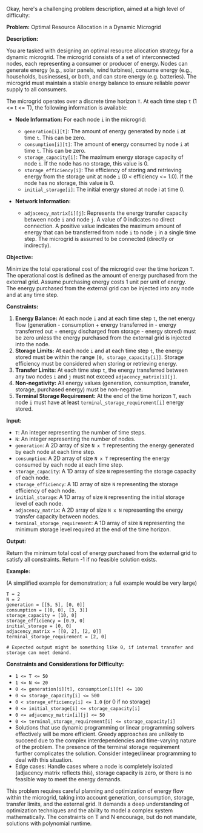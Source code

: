Okay, here's a challenging problem description, aimed at a high level of difficulty:

**Problem:** Optimal Resource Allocation in a Dynamic Microgrid

**Description:**

You are tasked with designing an optimal resource allocation strategy for a dynamic microgrid. The microgrid consists of a set of interconnected nodes, each representing a consumer or producer of energy.  Nodes can generate energy (e.g., solar panels, wind turbines), consume energy (e.g., households, businesses), or both, and can store energy (e.g. batteries). The microgrid must maintain a stable energy balance to ensure reliable power supply to all consumers.

The microgrid operates over a discrete time horizon `T`. At each time step `t` (1 <= t <= T), the following information is available:

*   **Node Information:** For each node `i` in the microgrid:
    *   `generation[i][t]`:  The amount of energy generated by node `i` at time `t`. This can be zero.
    *   `consumption[i][t]`: The amount of energy consumed by node `i` at time `t`. This can be zero.
    *   `storage_capacity[i]`: The maximum energy storage capacity of node `i`. If the node has no storage, this value is 0.
    *   `storage_efficiency[i]`: The efficiency of storing and retrieving energy from the storage unit at node `i` (0 < efficiency <= 1.0). If the node has no storage, this value is 0.
    *   `initial_storage[i]`: The initial energy stored at node i at time 0.

*   **Network Information:**
    *   `adjacency_matrix[i][j]`: Represents the energy transfer capacity between node `i` and node `j`.  A value of 0 indicates no direct connection. A positive value indicates the maximum amount of energy that can be transferred from node `i` to node `j` in a single time step. The microgrid is assumed to be connected (directly or indirectly).

**Objective:**

Minimize the total operational cost of the microgrid over the time horizon `T`. The operational cost is defined as the amount of energy purchased from the external grid. Assume purchasing energy costs 1 unit per unit of energy. The energy purchased from the external grid can be injected into any node and at any time step.

**Constraints:**

1.  **Energy Balance:** At each node `i` and at each time step `t`, the net energy flow (generation - consumption + energy transferred in - energy transferred out + energy discharged from storage - energy stored) must be zero unless the energy purchased from the external grid is injected into the node.
2.  **Storage Limits:** At each node `i` and at each time step `t`, the energy stored must be within the range `[0, storage_capacity[i]]`. Storage efficiency must be considered when storing or retrieving energy.
3.  **Transfer Limits:** At each time step `t`, the energy transferred between any two nodes `i` and `j` must not exceed `adjacency_matrix[i][j]`.
4.  **Non-negativity:** All energy values (generation, consumption, transfer, storage, purchased energy) must be non-negative.
5. **Terminal Storage Requirement:** At the end of the time horizon `T`, each node `i` must have at least `terminal_storage_requirement[i]` energy stored.

**Input:**

*   `T`: An integer representing the number of time steps.
*   `N`: An integer representing the number of nodes.
*   `generation`: A 2D array of size `N x T` representing the energy generated by each node at each time step.
*   `consumption`: A 2D array of size `N x T` representing the energy consumed by each node at each time step.
*   `storage_capacity`: A 1D array of size `N` representing the storage capacity of each node.
*   `storage_efficiency`: A 1D array of size `N` representing the storage efficiency of each node.
*   `initial_storage`: A 1D array of size `N` representing the initial storage level of each node.
*   `adjacency_matrix`: A 2D array of size `N x N` representing the energy transfer capacity between nodes.
*   `terminal_storage_requirement`: A 1D array of size `N` representing the minimum storage level required at the end of the time horizon.

**Output:**

Return the minimum total cost of energy purchased from the external grid to satisfy all constraints. Return -1 if no feasible solution exists.

**Example:**

(A simplified example for demonstration; a full example would be very large)

```
T = 2
N = 2
generation = [[5, 5], [0, 0]]
consumption = [[0, 0], [3, 3]]
storage_capacity = [10, 0]
storage_efficiency = [0.9, 0]
initial_storage = [0, 0]
adjacency_matrix = [[0, 2], [2, 0]]
terminal_storage_requirement = [2, 0]

# Expected output might be something like 0, if internal transfer and storage can meet demand.
```

**Constraints and Considerations for Difficulty:**

*   `1 <= T <= 50`
*   `1 <= N <= 20`
*   `0 <= generation[i][t], consumption[i][t] <= 100`
*   `0 <= storage_capacity[i] <= 500`
*   `0 < storage_efficiency[i] <= 1.0` (or 0 if no storage)
*   `0 <= initial_storage[i] <= storage_capacity[i]`
*   `0 <= adjacency_matrix[i][j] <= 50`
*   `0 <= terminal_storage_requirement[i] <= storage_capacity[i]`
*   Solutions that use dynamic programming or linear programming solvers effectively will be more efficient.  Greedy approaches are unlikely to succeed due to the complex interdependencies and time-varying nature of the problem. The presence of the terminal storage requirement further complicates the solution.  Consider integer/linear programming to deal with this situation.
*   Edge cases:  Handle cases where a node is completely isolated (adjacency matrix reflects this), storage capacity is zero, or there is no feasible way to meet the energy demands.

This problem requires careful planning and optimization of energy flow within the microgrid, taking into account generation, consumption, storage, transfer limits, and the external grid. It demands a deep understanding of optimization techniques and the ability to model a complex system mathematically.  The constraints on T and N encourage, but do not mandate, solutions with polynomial runtime.

